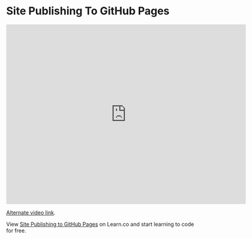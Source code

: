 # Site Publishing To GitHub Pages

<iframe width="640" height="480" src="https://www.youtube.com/embed/0h_GuoH449w?rel=0&modestbranding=1" frameborder="0" allowfullscreen></iframe>

<p><a href="https://www.youtube.com/watch?v=0h_GuoH449w">Alternate video link</a>.</p>

<p data-visibility="hidden">View <a href="https://learn.co/lessons/site-publishing-to-github-pages" title="Site Publishing to GitHub Pages">Site Publishing to GitHub Pages</a> on Learn.co and start learning to code for free.</p>
